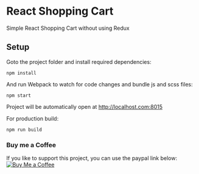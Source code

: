 # React Shopping Cart

Simple React Shopping Cart without using Redux


## Setup

Goto the project folder and install required dependencies:

```
npm install
```

And run Webpack to watch for code changes and bundle js and scss files:

```
npm start
```

Project will be automatically open at http://localhost.com:8015

For production build:

```
npm run build
```

### Buy me a Coffee

If you like to support this project, you can use the paypal link below:
[![Buy Me a Coffee](https://res.cloudinary.com/sivadass/image/upload/v1535827506/icons/buy-me-a-coffee.png)](https://www.paypal.me/nsivadass)
